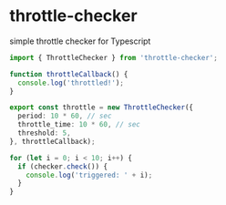 # throttle-checker

simple throttle checker for Typescript

```typescript
import { ThrottleChecker } from 'throttle-checker';

function throttleCallback() {
  console.log('throttled!');
}

export const throttle = new ThrottleChecker({
  period: 10 * 60, // sec
  throttle_time: 10 * 60, // sec
  threshold: 5,
}, throttleCallback);

for (let i = 0; i < 10; i++) {
  if (checker.check()) {
    console.log('triggered: ' + i);
  }
}
```
